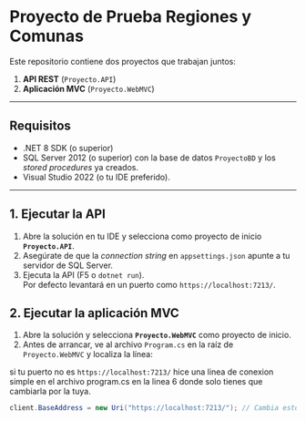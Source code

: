# Proyecto de Prueba Regiones y Comunas

Este repositorio contiene dos proyectos que trabajan juntos:

1. **API REST** (`Proyecto.API`)  
2. **Aplicación MVC** (`Proyecto.WebMVC`)

---

## Requisitos

- .NET 8 SDK (o superior)
- SQL Server 2012 (o superior) con la base de datos `ProyectoBD` y los _stored procedures_ ya creados.
- Visual Studio 2022 (o tu IDE preferido).

---

## 1. Ejecutar la API

1. Abre la solución en tu IDE y selecciona como proyecto de inicio **`Proyecto.API`**.
2. Asegúrate de que la _connection string_ en `appsettings.json` apunte a tu servidor de SQL Server.
3. Ejecuta la API (F5 o `dotnet run`).  
   Por defecto levantará en un puerto como `https://localhost:7213/`.

## 2. Ejecutar la aplicación MVC

1. Abre la solución y selecciona **`Proyecto.WebMVC`** como proyecto de inicio.
2. Antes de arrancar, ve al archivo `Program.cs` en la raíz de `Proyecto.WebMVC` y localiza la línea:

   
si tu puerto no es `https://localhost:7213/` hice una linea de conexion simple en el archivo program.cs en la linea 6 donde solo tienes que cambiarla por la tuya.
   ```csharp
   client.BaseAddress = new Uri("https://localhost:7213/"); // Cambia esto si usas otro puerto

